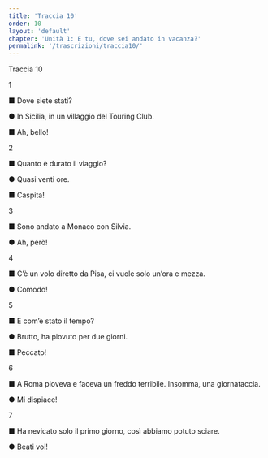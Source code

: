 ```yaml
---
title: 'Traccia 10'
order: 10
layout: 'default'
chapter: 'Unità 1: E tu, dove sei andato in vacanza?'
permalink: '/trascrizioni/traccia10/'
---
```


Traccia 10

1

■ Dove siete stati?

● In Sicilia, in un villaggio del Touring Club.

■ Ah, bello!

2

■ Quanto è durato il viaggio?

● Quasi venti ore.

■ Caspita!

3

■ Sono andato a Monaco con Silvia.

● Ah, però!

4

■ C’è un volo diretto da Pisa, ci vuole solo un’ora e mezza.

● Comodo!

5

■ E com’è stato il tempo?

● Brutto, ha piovuto per due giorni.

■ Peccato!

6

■ A Roma pioveva e faceva un freddo terribile. Insomma, una giornataccia.

● Mi dispiace!

7

■ Ha nevicato solo il primo giorno, così abbiamo potuto sciare.

● Beati voi!
